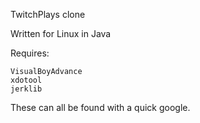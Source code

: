 TwitchPlays clone

Written for Linux in Java

Requires:

	VisualBoyAdvance
	xdotool
	jerklib

These can all be found with a quick google.


